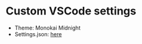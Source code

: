 # Custom VSCode settings

- Theme: Monokai Midnight
- Settings.json: [here](../../blob/master/settings.json)